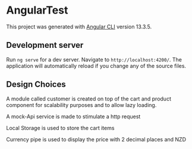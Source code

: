 # AngularTest

This project was generated with [Angular CLI](https://github.com/angular/angular-cli) version 13.3.5.

## Development server

Run `ng serve` for a dev server. Navigate to `http://localhost:4200/`. The application will automatically reload if you change any of the source files.

## Design Choices

A module called customer is created on top of the cart and product component for scalability purposes and to allow lazy loading.

A mock-Api service is made to stimulate a http request

Local Storage is used to store the cart items

Currency pipe is used to display the price with 2 decimal places and NZD